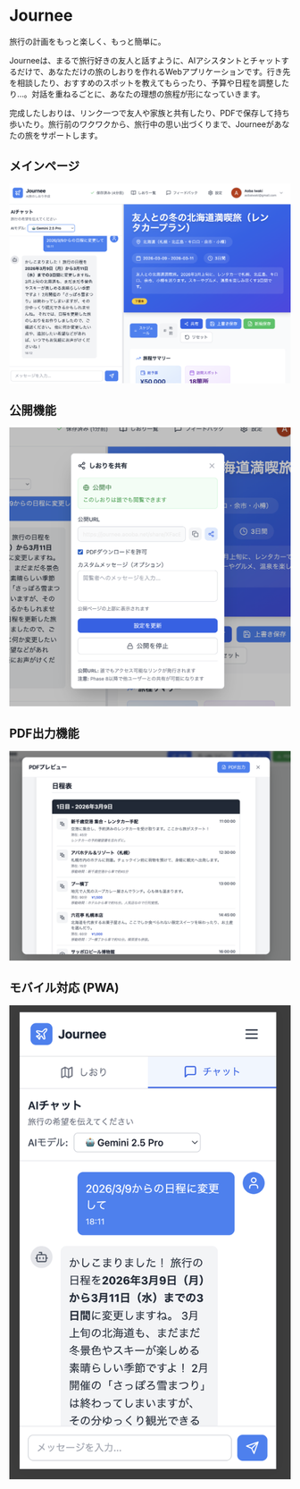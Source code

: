 # Journee

旅行の計画をもっと楽しく、もっと簡単に。

Journeeは、まるで旅行好きの友人と話すように、AIアシスタントとチャットするだけで、あなただけの旅のしおりを作れるWebアプリケーションです。行き先を相談したり、おすすめのスポットを教えてもらったり、予算や日程を調整したり…。対話を重ねるごとに、あなたの理想の旅程が形になっていきます。

完成したしおりは、リンク一つで友人や家族と共有したり、PDFで保存して持ち歩いたり。旅行前のワクワクから、旅行中の思い出づくりまで、Journeeがあなたの旅をサポートします。

## メインページ

![](./images/2025-10-10-18-23-57.png)

## 公開機能

![](./images/2025-10-10-18-24-58.png)

## PDF出力機能

![](./images/2025-10-10-18-25-42.png)

## モバイル対応 (PWA)

![](./images/2025-10-10-18-26-56.png)
